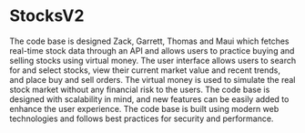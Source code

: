 # StocksV2

The code base is designed Zack, Garrett, Thomas and Maui which fetches real-time stock data through an API and allows users to practice buying and selling stocks using virtual money. The user interface allows users to search for and select stocks, view their current market value and recent trends, and place buy and sell orders. The virtual money is used to simulate the real stock market without any financial risk to the users. The code base is designed with scalability in mind, and new features can be easily added to enhance the user experience. The code base is built using modern web technologies and follows best practices for security and performance.